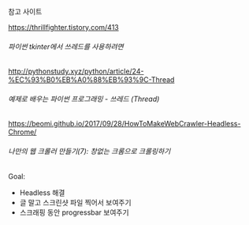 참고 사이트

https://thrillfighter.tistory.com/413
###### 파이썬 tkinter에서 쓰레드를 사용하려면

http://pythonstudy.xyz/python/article/24-%EC%93%B0%EB%A0%88%EB%93%9C-Thread
###### 예제로 배우는 파이썬 프로그래밍 - 쓰레드 (Thread)

https://beomi.github.io/2017/09/28/HowToMakeWebCrawler-Headless-Chrome/
###### 나만의 웹 크롤러 만들기(7): 창없는 크롬으로 크롤링하기

Goal:
- Headless 해결
- 글 말고 스크린샷 파일 찍어서 보여주기
- 스크래핑 동안 progressbar 보여주기